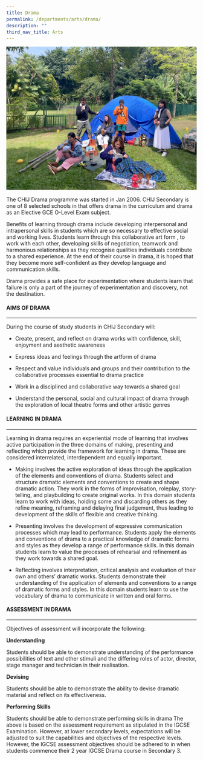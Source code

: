 ```yaml
---
title: Drama
permalink: /departments/arts/drama/
description: ""
third_nav_title: Arts
---
```

![](/images/Dept/drama.jpeg)

The CHIJ Drama programme was started in Jan 2006. CHIJ Secondary is one of 8 selected schools in that offers drama in the curriculum and drama as an Elective GCE O-Level Exam subject.

Benefits of learning through drama include developing interpersonal and intrapersonal skills in students which are so necessary to effective social and working lives. Students learn through this collaborative art form , to work with each other, developing skills of negotiation, teamwork and harmonious relationships as they recognise qualities individuals contribute to a shared experience. At the end of their course in drama, it is hoped that they become more self-confident as they develop language and communication skills.

Drama provides a safe place for experimentation where students learn that failure is only a part of the journey of experimentation and discovery, not the destination.

#### AIMS OF DRAMA

* * *
During the course of study students in CHIJ Secondary will:

*   Create, present, and reflect on drama works with confidence, skill, enjoyment and aesthetic awareness  
    
*   Express ideas and feelings through the artform of drama  
    
*   Respect and value individuals and groups and their contribution to the collaborative processes essential to drama practice  
    
*   Work in a disciplined and collaborative way towards a shared goal  
    
*   Understand the personal, social and cultural impact of drama through the exploration of local theatre forms and other artistic genres

#### LEARNING IN DRAMA

* * *

Learning in drama requires an experiential mode of learning that involves active participation in the three domains of making, presenting and reflecting which provide the framework for learning in drama. These are considered interrelated, interdependent and equally important.

*   Making involves the active exploration of ideas through the application of the elements and conventions of drama. Students select and structure dramatic elements and conventions to create and shape dramatic action. They work in the forms of improvisation, roleplay, story-telling, and playbuilding to create original works. In this domain students learn to work with ideas, holding some and discarding others as they refine meaning, reframing and delaying final judgement, thus leading to development of the skills of flexible and creative thinking.

*   Presenting involves the development of expressive communication processes which may lead to performance. Students apply the elements and conventions of drama to a practical knowledge of dramatic forms and styles as they develop a range of performance skills. In this domain students learn to value the processes of rehearsal and refinement as they work towards a shared goal.  
    
*   Reflecting involves interpretation, critical analysis and evaluation of their own and others’ dramatic works. Students demonstrate their understanding of the application of elements and conventions to a range of dramatic forms and styles. In this domain students learn to use the vocabulary of drama to communicate in written and oral forms.

#### ASSESSMENT IN DRAMA

* * *

  

Objectives of assessment will incorporate the following:

  

**Understanding**

Students should be able to demonstrate understanding of the performance possibilities of text and other stimuli and the differing roles of actor, director, stage manager and technician in their realisation.

  

**Devising**

Students should be able to demonstrate the ability to devise dramatic material and reflect on its effectiveness.

  

**Performing Skills**

Students should be able to demonstrate performing skills in drama The above is based on the assessment requirement as stipulated in the IGCSE Examination. However, at lower secondary levels, expectations will be adjusted to suit the capabilities and objectives of the respective levels. However, the IGCSE assessment objectives should be adhered to in when students commence their 2 year IGCSE Drama course in Secondary 3.